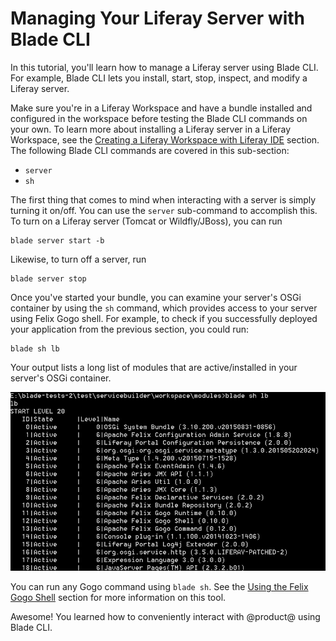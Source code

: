 # Managing Your Liferay Server with Blade CLI [](id=managing-module-projects-with-blade-cli)

In this tutorial, you'll learn how to manage a Liferay server using Blade CLI.
For example, Blade CLI lets you install, start, stop, inspect, and modify a
Liferay server.

Make sure you're in a Liferay Workspace and have a bundle installed and
configured in the workspace before testing the Blade CLI commands on your own.
To learn more about installing a Liferay server in a Liferay Workspace, see the
[Creating a Liferay Workspace with Liferay IDE](/develop/tutorials/-/knowledge_base/7-0/creating-a-liferay-workspace-with-liferay-ide)
section. The following Blade CLI commands are covered in this sub-section:

- `server`
- `sh`

The first thing that comes to mind when interacting with a server is simply
turning it on/off. You can use the `server` sub-command to accomplish this. To
turn on a Liferay server (Tomcat or Wildfly/JBoss), you can run

    blade server start -b

Likewise, to turn off a server, run

    blade server stop

Once you've started your bundle, you can examine your server's OSGi container by
using the `sh` command, which provides access to your server using Felix Gogo
shell. For example, to check if you successfully deployed your application from
the previous section, you could run:

    blade sh lb

Your output lists a long list of modules that are active/installed in your
server's OSGi container.

![Figure 1: Blade CLI accesses the Gogo shell script to run the `lb` command.](../../../images/blade-sh.png)

You can run any Gogo command using `blade sh`. See the
[Using the Felix Gogo Shell](/develop/reference/-/knowledge_base/7-0/using-the-felix-gogo-shell)
section for more information on this tool.

Awesome! You learned how to conveniently interact with @product@ using Blade
CLI.

